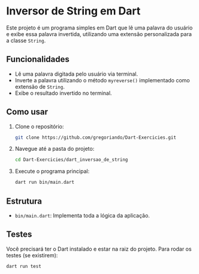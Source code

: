 # Inversor de String em Dart

Este projeto é um programa simples em Dart que lê uma palavra do usuário e exibe essa palavra invertida, utilizando uma extensão personalizada para a classe `String`.

## Funcionalidades

- Lê uma palavra digitada pelo usuário via terminal.
- Inverte a palavra utilizando o método `myreverse()` implementado como extensão de `String`.
- Exibe o resultado invertido no terminal.

## Como usar

1. Clone o repositório:
    ```sh
    git clone https://github.com/gregoriando/Dart-Exercicies.git
    ```
2. Navegue até a pasta do projeto:
    ```sh
    cd Dart-Exercicies/dart_inversao_de_string
    ```
3. Execute o programa principal:
    ```sh
    dart run bin/main.dart
    ```

## Estrutura

- `bin/main.dart`: Implementa toda a lógica da aplicação.

## Testes

Você precisará ter o Dart instalado e estar na raiz do projeto.
Para rodar os testes (se existirem):

```sh
dart run test
```